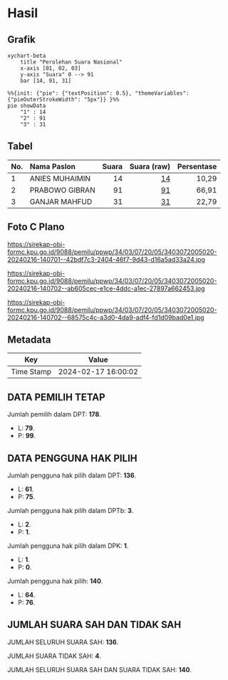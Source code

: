 # Hasil

## Grafik

```mermaid
xychart-beta
    title "Perolehan Suara Nasional"
    x-axis [01, 02, 03]
    y-axis "Suara" 0 --> 91
    bar [14, 91, 31]
```

```mermaid
%%{init: {"pie": {"textPosition": 0.5}, "themeVariables": {"pieOuterStrokeWidth": "5px"}} }%%
pie showData
    "1" : 14
    "2" : 91
    "3" : 31
```

## Tabel

| No. | Nama Paslon    | Suara | Suara (raw) | Persentase |
|:--- |:-------------- | -----:| -----------:| ----------:|
| 1   | ANIES MUHAIMIN | 14    | [14][p-1]   | 10,29      |
| 2   | PRABOWO GIBRAN | 91    | [91][p-2]   | 66,91      |
| 3   | GANJAR MAHFUD  | 31    | [31][p-3]   | 22,79      |


[p-1]: https://github.com/gigit-pemilu/pemilu-2024/blob/main/pilpres/hitung-suara/sub/34-di-yogyakarta/sub/03-gunungkidul/sub/07-tepus/sub/2005-purwodadi/sub/020-tps/sub/paslon-1.txt
[p-2]: https://github.com/gigit-pemilu/pemilu-2024/blob/main/pilpres/hitung-suara/sub/34-di-yogyakarta/sub/03-gunungkidul/sub/07-tepus/sub/2005-purwodadi/sub/020-tps/sub/paslon-2.txt
[p-3]: https://github.com/gigit-pemilu/pemilu-2024/blob/main/pilpres/hitung-suara/sub/34-di-yogyakarta/sub/03-gunungkidul/sub/07-tepus/sub/2005-purwodadi/sub/020-tps/sub/paslon-3.txt

## Foto C Plano

https://sirekap-obj-formc.kpu.go.id/9088/pemilu/ppwp/34/03/07/20/05/3403072005020-20240216-140701--42bdf7c3-2404-46f7-9d43-d16a5ad33a24.jpg

https://sirekap-obj-formc.kpu.go.id/9088/pemilu/ppwp/34/03/07/20/05/3403072005020-20240216-140702--ab605cec-e1ce-4ddc-a1ec-27897a662453.jpg

https://sirekap-obj-formc.kpu.go.id/9088/pemilu/ppwp/34/03/07/20/05/3403072005020-20240216-140702--68575c4c-a3d0-4da9-adf4-fd1d09bad0e1.jpg


## Metadata

| Key        | Value               |
| ---------- | ------------------- |
| Time Stamp | 2024-02-17 16:00:02 |


## DATA PEMILIH TETAP

Jumlah pemilih dalam DPT: **178**.
 * L: **79**.
 * P: **99**.

## DATA PENGGUNA HAK PILIH

Jumlah pengguna hak pilih dalam DPT: **136**.
 * L: **61**.
 * P: **75**.

Jumlah pengguna hak pilih dalam DPTb: **3**.
 * L: **2**.
 * P: **1**.

Jumlah pengguna hak pilih dalam DPK: **1**.
 * L: **1**.
 * P: **0**.

Jumlah pengguna hak pilih: **140**.
 * L: **64**.
 * P: **76**.

## JUMLAH SUARA SAH DAN TIDAK SAH

JUMLAH SELURUH SUARA SAH: **136**.

JUMLAH SUARA TIDAK SAH: **4**.

JUMLAH SELURUH SUARA SAH DAN SUARA TIDAK SAH: **140**.


